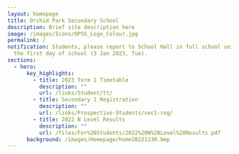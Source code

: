```yaml
---
layout: homepage
title: Orchid Park Secondary School
description: Brief site description here
image: /images/Icons/OPSS_Logo_Colour.jpg
permalink: /
notification: Students, please report to School Hall in full school uniform on
  the first day of school (3 Jan 2023, Tue).
sections:
  - hero:
      key_highlights:
        - title: 2023 Term 1 Timetable
          description: ""
          url: /links/Student/tt/
        - title: Secondary 1 Registration
          description: ""
          url: /links/Prospective-Students/sec1-reg/
        - title: 2022 N Level Results
          description: ""
          url: /files/For%20Students/2022%20N%20Level%20Results.pdf
      background: /images/Homepage/home20221230.bmp
---
```

